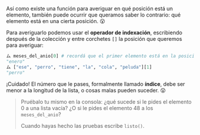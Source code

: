 Así como existe una función para averiguar en qué posición está un elemento, también puede ocurrir que queramos saber lo contrario: qué elemento está en una cierta posición. :open_mouth:

Para averiguarlo podemos usar el **operador de indexación**, escribiendo después de la colección y entre corchetes `[]` la posición que queremos para averiguar:

```python
ム meses_del_anio[0] # recordá que el primer elemento está en la posición 0
"enero"
ム ["ese", "perro", "tiene", "la", "cola", "peluda"][1]
"perro"
```

¡Cuidado! El número que le pases, formalmente llamado **índice**, debe ser menor a la longitud de la lista, o cosas malas pueden suceder. :astonished:

> Pruébalo tu mismo en la consola: ¿qué sucede si le pides el elemento 0 a una lista vacía? ¿O si le pides el elemento 48 a los `meses_del_anio`?
>
> Cuando hayas hecho las pruebas escribe `listo()`. 
